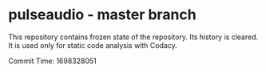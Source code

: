 # pulseaudio - master branch

This repository contains frozen state of the repository.
Its history is cleared. It is used only for static code
analysis with Codacy.

Commit Time: 1698328051